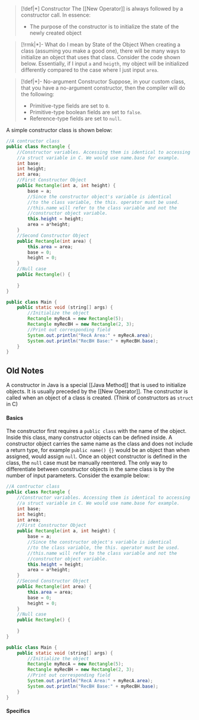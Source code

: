 >[!def|*] Constructor
>The [[New Operator]] is always followed by a constructor call. In essence:
>- The purpose of the constructor is to initialize the state of the newly created object

>[!rmk|*]- What do I mean by State of the Object
>When creating a class (assuming you make a good one), there will be many ways to initialize an object that uses that class. Consider the code shown below. Essentially, if I input `a` and `heigth`, my object will be initialized differently compared to the case where I just input `area`. 
>

>[!def|*]- No-argument Constructor
>Suppose, in your custom class, that you have a no-argument constructor, then the compiler will do the following:
>- Primitive-type fields are set to `0`.
>- Primitive-type boolean fields are set to `false`.
>- Reference-type fields are set to `null`.

A simple constructor class is shown below:
```Java
//A contructor class
public class Rectangle {
	//Constructor variables. Accessing them is identical to accessing
	//a struct variable in C. We would use name.base for example. 
	int base;
	int height;
	int area; 
	//First Constructor Object
	public Rectangle(int a, int height) {
		base = a;
		//Since the constructor object's variable is identical
		//to the class variable, the this. operator must be used.
		//this.name will refer to the class variable and not the
		//constructor object variable.
		this.height = height;
		area = a*height;
	}
	//Second Constructor Object
	public Rectangle(int area) {
		this.area = area;
		base = 0;
		height = 0;
	}
	//Null case
	public Rectangle() {
	
	}
}
```
```Java
public class Main {
	public static void (string[] args) {
		//Initialize the object
		Rectangle myRecA = new Rectangle(5);
		Rectangle myRecBH = new Rectangle(2, 3);
		//Print out corresponding field
		System.out.println("RecA Area:" + myRecA.area);
		System.out.println("RecBH Base:" + myRecBH.base);
	}
}
```
## Old Notes
A constructor in Java is a special [[Java Method]] that is used to initialize objects. It is usually preceded by the [[New Operator]]. The constructor is called when an object of a class is created. (Think of constructors as `struct` in C)

#### Basics 
The constructor first requires a `public class` with the name of the object. Inside this class, many constructor objects can be defined inside. A constructor object carries the same name as the class and does not include a return type, for example `public name() {}` would be an object than when assigned, would assign `null`. Once an object constructor is defined in the class, the `null` case must be manually reentered. The only way to differentiate between constructor objects in the same class is by the number of input parameters. Consider the example below:

```Java
//A contructor class
public class Rectangle {
	//Constructor variables. Accessing them is identical to accessing
	//a struct variable in C. We would use name.base for example. 
	int base;
	int height;
	int area; 
	//First Constructor Object
	public Rectangle(int a, int height) {
		base = a;
		//Since the constructor object's variable is identical
		//to the class variable, the this. operator must be used.
		//this.name will refer to the class variable and not the
		//constructor object variable.
		this.height = height;
		area = a*height;
	}
	//Second Constructor Object
	public Rectangle(int area) {
		this.area = area;
		base = 0;
		height = 0;
	}
	//Null case
	public Rectangle() {
	
	}
}
```
```Java
public class Main {
	public static void (string[] args) {
		//Initialize the object
		Rectangle myRecA = new Rectangle(5);
		Rectangle myRecBH = new Rectangle(2, 3);
		//Print out corresponding field
		System.out.println("RecA Area:" + myRecA.area);
		System.out.println("RecBH Base:" + myRecBH.base);
	}
}
```
#### Specifics
